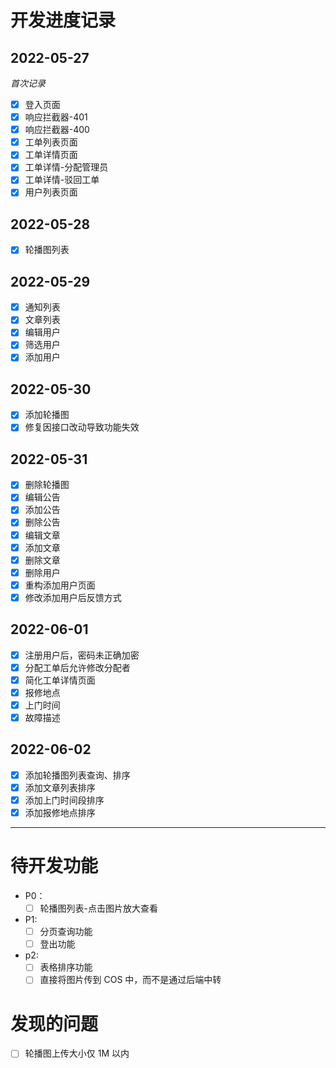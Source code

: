 # 开发进度记录

## 2022-05-27

_首次记录_

- [x] 登入页面
- [x] 响应拦截器-401
- [x] 响应拦截器-400
- [x] 工单列表页面
- [x] 工单详情页面
- [x] 工单详情-分配管理员
- [x] 工单详情-驳回工单
- [x] 用户列表页面

## 2022-05-28

- [x] 轮播图列表

## 2022-05-29

- [x] 通知列表
- [x] 文章列表
- [x] 编辑用户
- [x] 筛选用户
- [x] 添加用户

## 2022-05-30

- [x] 添加轮播图
- [x] 修复因接口改动导致功能失效

## 2022-05-31

- [x] 删除轮播图
- [x] 编辑公告
- [x] 添加公告
- [x] 删除公告
- [x] 编辑文章
- [x] 添加文章
- [x] 删除文章
- [x] 删除用户
- [x] 重构添加用户页面
- [x] 修改添加用户后反馈方式

## 2022-06-01

- [x] 注册用户后，密码未正确加密
- [x] 分配工单后允许修改分配者
- [x] 简化工单详情页面
- [x] 报修地点
- [x] 上门时间
- [x] 故障描述

## 2022-06-02

- [x] 添加轮播图列表查询、排序
- [x] 添加文章列表排序
- [x] 添加上门时间段排序
- [x] 添加报修地点排序

---

# 待开发功能

- P0：
  - [ ] 轮播图列表-点击图片放大查看
- P1:
  - [ ] 分页查询功能
  - [ ] 登出功能
- p2:
  - [ ] 表格排序功能
  - [ ] 直接将图片传到 COS 中，而不是通过后端中转

# 发现的问题

-[ ] 轮播图上传大小仅 1M 以内
